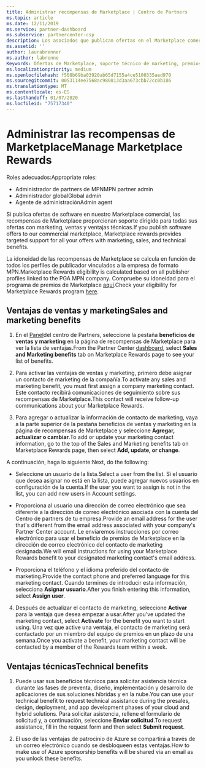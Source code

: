 ```yaml
---
title: Administrar recompensas de Marketplace | Centro de Partners
ms.topic: article
ms.date: 12/11/2019
ms.service: partner-dashboard
ms.subservice: partnercenter-csp
description: Los asociados que publican ofertas en el Marketplace comercial pueden beneficiarse de las ventajas que ofrecen soporte técnico de marketing.
ms.assetid: ''
author: laurabrenner
ms.author: labrenne
Keywords: Ofertas de Marketplace, soporte técnico de marketing, premios, ventajas del publicador
ms.localizationpriority: medium
ms.openlocfilehash: f508b69ba03920ab65d7155a4ce5100335aed970
ms.sourcegitcommit: 0053114ee7568ac980813d3aa673cbb72cc0b186
ms.translationtype: MT
ms.contentlocale: es-ES
ms.lasthandoff: 01/07/2020
ms.locfileid: "75717340"
---
```

# <a name="manage-marketplace-rewards"></a><span data-ttu-id="75f64-104">Administrar las recompensas de Marketplace</span><span class="sxs-lookup"><span data-stu-id="75f64-104">Manage Marketplace Rewards</span></span>

<span data-ttu-id="75f64-105">Roles adecuados:</span><span class="sxs-lookup"><span data-stu-id="75f64-105">Appropriate roles:</span></span>

- <span data-ttu-id="75f64-106">Administrador de partners de MPN</span><span class="sxs-lookup"><span data-stu-id="75f64-106">MPN partner admin</span></span>
- <span data-ttu-id="75f64-107">Administrador global</span><span class="sxs-lookup"><span data-stu-id="75f64-107">Global admin</span></span>
- <span data-ttu-id="75f64-108">Agente de administración</span><span class="sxs-lookup"><span data-stu-id="75f64-108">Admin agent</span></span>

<span data-ttu-id="75f64-109">Si publica ofertas de software en nuestro Marketplace comercial, las recompensas de Marketplace proporcionan soporte dirigido para todas sus ofertas con marketing, ventas y ventajas técnicas.</span><span class="sxs-lookup"><span data-stu-id="75f64-109">If you  publish software offers to our commercial marketplace, Marketplace rewards provides targeted support for all your offers with marketing, sales, and technical benefits.</span></span> 

<span data-ttu-id="75f64-110">La idoneidad de las recompensas de Marketplace se calcula en función de todos los perfiles de publicador vinculados a la empresa de formato MPN.</span><span class="sxs-lookup"><span data-stu-id="75f64-110">Marketplace Rewards eligibility is calculated based on all publisher profiles linked to the PGA MPN company.</span></span> <span data-ttu-id="75f64-111">Compruebe su idoneidad para el programa de premios de Marketplace [aquí](https://partner.microsoft.com/dashboard/mpn/program/commercialmarketplace).</span><span class="sxs-lookup"><span data-stu-id="75f64-111">Check your eligibility for Marketplace Rewards program [here](https://partner.microsoft.com/dashboard/mpn/program/commercialmarketplace).</span></span> 


## <a name="sales-and-marketing-benefits"></a><span data-ttu-id="75f64-112">Ventajas de ventas y marketing</span><span class="sxs-lookup"><span data-stu-id="75f64-112">Sales and marketing benefits</span></span>

1. <span data-ttu-id="75f64-113">En el [Panel](https://partner.microsoft.com/dashboard)del centro de Partners, seleccione la pestaña **beneficios de ventas y marketing** en la página de recompensas de Marketplace para ver la lista de ventajas.</span><span class="sxs-lookup"><span data-stu-id="75f64-113">From the Partner Center [dashboard](https://partner.microsoft.com/dashboard), select **Sales and Marketing benefits** tab on Marketplace Rewards page to see your list of benefits.</span></span> 

2. <span data-ttu-id="75f64-114">Para activar las ventajas de ventas y marketing, primero debe asignar un contacto de marketing de la compañía.</span><span class="sxs-lookup"><span data-stu-id="75f64-114">To activate any sales and marketing benefit, you must first assign a company marketing contact.</span></span> <span data-ttu-id="75f64-115">Este contacto recibirá comunicaciones de seguimiento sobre sus recompensas de Marketplace.</span><span class="sxs-lookup"><span data-stu-id="75f64-115">This contact will receive follow-up communications about your Marketplace Rewards.</span></span>

3. <span data-ttu-id="75f64-116">Para agregar o actualizar la información de contacto de marketing, vaya a la parte superior de la pestaña beneficios de ventas y marketing en la página de recompensas de Marketplace y seleccione **Agregar, actualizar o cambiar**.</span><span class="sxs-lookup"><span data-stu-id="75f64-116">To add or update your marketing contact information, go to the top of the Sales and Marketing benefits tab on Marketplace Rewards page, then select **Add, update, or change**.</span></span> 

<span data-ttu-id="75f64-117">A continuación, haga lo siguiente:</span><span class="sxs-lookup"><span data-stu-id="75f64-117">Next, do the following:</span></span>

  - <span data-ttu-id="75f64-118">Seleccione un usuario de la lista.</span><span class="sxs-lookup"><span data-stu-id="75f64-118">Select a user from the list.</span></span> <span data-ttu-id="75f64-119">Si el usuario que desea asignar no está en la lista, puede agregar nuevos usuarios en configuración de la cuenta.</span><span class="sxs-lookup"><span data-stu-id="75f64-119">If the user you want to assign is not in the list, you can add new users in Account settings.</span></span>

  - <span data-ttu-id="75f64-120">Proporciona al usuario una dirección de correo electrónico que sea diferente a la dirección de correo electrónico asociada con la cuenta del Centro de partners de tu empresa.</span><span class="sxs-lookup"><span data-stu-id="75f64-120">Provide an email address for the user that's different from the email address associated with your company's Partner Center account.</span></span> <span data-ttu-id="75f64-121">Le enviaremos instrucciones por correo electrónico para usar el beneficio de premios de Marketplace en la dirección de correo electrónico del contacto de marketing designada.</span><span class="sxs-lookup"><span data-stu-id="75f64-121">We will email instructions for using your Marketplace Rewards benefit to your designated marketing contact's email address.</span></span>

  - <span data-ttu-id="75f64-122">Proporciona el teléfono y el idioma preferido del contacto de marketing.</span><span class="sxs-lookup"><span data-stu-id="75f64-122">Provide the contact phone and preferred language for this marketing contact.</span></span> <span data-ttu-id="75f64-123">Cuando termines de introducir esta información, selecciona **Asignar usuario**.</span><span class="sxs-lookup"><span data-stu-id="75f64-123">After you finish entering this information, select **Assign user**.</span></span>

4. <span data-ttu-id="75f64-124">Después de actualizar el contacto de marketing, seleccione **Activar** para la ventaja que desea empezar a usar.</span><span class="sxs-lookup"><span data-stu-id="75f64-124">After you’ve updated the marketing contact, select **Activate** for the benefit you want to start using.</span></span> <span data-ttu-id="75f64-125">Una vez que active una ventaja, el contacto de marketing será contactado por un miembro del equipo de premios en un plazo de una semana.</span><span class="sxs-lookup"><span data-stu-id="75f64-125">Once you activate a benefit, your marketing contact will be contacted by a member of the Rewards team within a week.</span></span>

## <a name="technical-benefits"></a><span data-ttu-id="75f64-126">Ventajas técnicas</span><span class="sxs-lookup"><span data-stu-id="75f64-126">Technical benefits</span></span>

1. <span data-ttu-id="75f64-127">Puede usar sus beneficios técnicos para solicitar asistencia técnica durante las fases de preventa, diseño, implementación y desarrollo de aplicaciones de sus soluciones híbridas y en la nube.</span><span class="sxs-lookup"><span data-stu-id="75f64-127">You can use your technical benefit to request technical assistance during the presales, design, deployment, and app development phases of your cloud and hybrid solutions.</span></span> <span data-ttu-id="75f64-128">Para solicitar asistencia, rellene el formulario de solicitud y, a continuación, seleccione **Enviar solicitud**.</span><span class="sxs-lookup"><span data-stu-id="75f64-128">To request assistance, fill in the request form and then select **Submit request**.</span></span>

2. <span data-ttu-id="75f64-129">El uso de las ventajas de patrocinio de Azure se compartirá a través de un correo electrónico cuando se desbloqueen estas ventajas.</span><span class="sxs-lookup"><span data-stu-id="75f64-129">How to make use of Azure sponsorship benefits will be shared via an email as you unlock these benefits.</span></span> 

